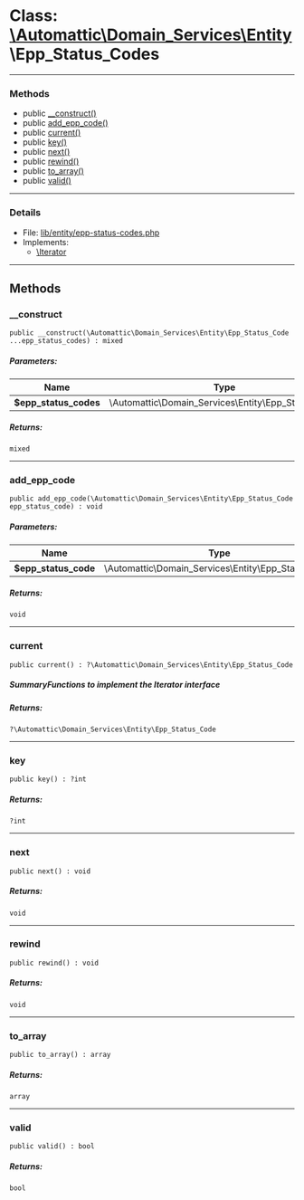 # Class: [\Automattic](../namespaces/automattic.md)[\Domain_Services](../namespaces/automattic-domain-services.md)[\Entity](../namespaces/automattic-domain-services-entity.md)\Epp_Status_Codes


---

### Methods

* public [__construct()](#method___construct)
* public [add_epp_code()](#method_add_epp_code)
* public [current()](#method_current)
* public [key()](#method_key)
* public [next()](#method_next)
* public [rewind()](#method_rewind)
* public [to_array()](#method_to_array)
* public [valid()](#method_valid)

---

### Details

* File: [lib/entity/epp-status-codes.php](../../lib/entity/epp-status-codes.php)
* Implements:
  * [\Iterator](../classes/Iterator.md)

---

## Methods

<a id="method___construct"></a>
### __construct

```
public __construct(\Automattic\Domain_Services\Entity\Epp_Status_Code  ...epp_status_codes) : mixed
```

##### Parameters:

| Name | Type | Default |
|------|------|---------|
| **$epp_status_codes** | \Automattic\Domain_Services\Entity\Epp_Status_Code |  |

##### Returns:

```
mixed
```

---

<a id="method_add_epp_code"></a>
### add_epp_code

```
public add_epp_code(\Automattic\Domain_Services\Entity\Epp_Status_Code  epp_status_code) : void
```

##### Parameters:

| Name | Type | Default |
|------|------|---------|
| **$epp_status_code** | \Automattic\Domain_Services\Entity\Epp_Status_Code |  |

##### Returns:

```
void
```

---

<a id="method_current"></a>
### current

```
public current() : ?\Automattic\Domain_Services\Entity\Epp_Status_Code
```

##### SummaryFunctions to implement the Iterator interface
##### Returns:

```
?\Automattic\Domain_Services\Entity\Epp_Status_Code
```

---

<a id="method_key"></a>
### key

```
public key() : ?int
```

##### Returns:

```
?int
```

---

<a id="method_next"></a>
### next

```
public next() : void
```

##### Returns:

```
void
```

---

<a id="method_rewind"></a>
### rewind

```
public rewind() : void
```

##### Returns:

```
void
```

---

<a id="method_to_array"></a>
### to_array

```
public to_array() : array
```

##### Returns:

```
array
```

---

<a id="method_valid"></a>
### valid

```
public valid() : bool
```

##### Returns:

```
bool
```
